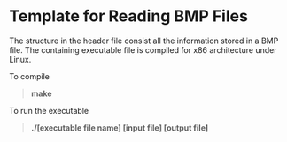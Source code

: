 Template for Reading BMP Files
==============================

The structure in the header file consist all the information stored in a BMP file.
The containing executable file is compiled for x86 architecture under Linux.

To compile
> **make**

To run the executable
> **./[executable file name] [input file] [output file]**
